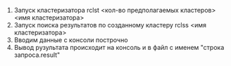 1) Запуск кластеризатора rclst <кол-во предполагаемых кластеров> <имя кластеризатора>
2) Запуск поиска результатов по созданному кластеру rclss <имя кластеризатора>
3) Вводим данные с консоли построчно
4) Вывод рузультата происходит на консоль и в файл с именем "строка запроса.result"
